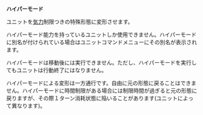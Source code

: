 **ハイパーモード**

ユニットを[気力](気力)制限つきの特殊形態に変形させます。

ハイパーモード能力を持っているユニットしか使用できません。ハイパーモードに別名が付けられている場合はユニットコマンドメニューにその別名が表示されます。

ハイパーモードは移動後には実行できません。ただし、ハイパーモードを実行してもユニットは行動終了にはなりません。

ハイパーモードによる変形は一方通行です。自由に元の形態に戻ることはできません。ハイパーモードに時間制限がある場合には制限時間が過ぎると元の形態に戻りますが、その際１ターン消耗状態に陥いることがあります(ユニットによって異なります)。
